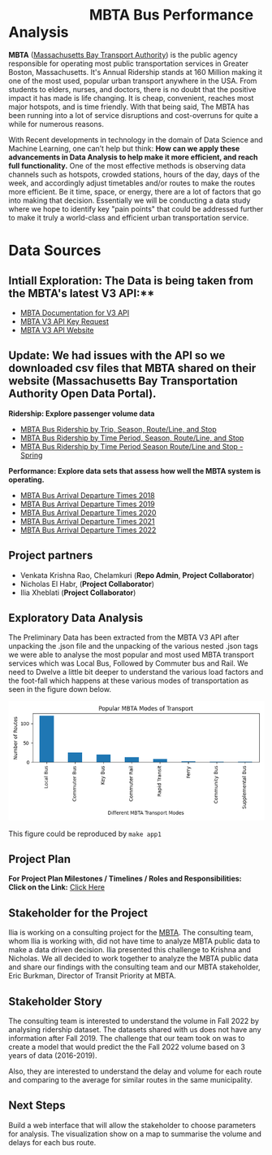 # &nbsp; &nbsp;&nbsp;&nbsp;&nbsp;&nbsp; &nbsp;&nbsp;&nbsp;&nbsp;&nbsp;&nbsp;&nbsp;&nbsp;&nbsp;&nbsp;&nbsp;&nbsp;&nbsp;&nbsp;&nbsp;&nbsp;MBTA Bus Performance Analysis

**MBTA** ([Massachusetts Bay Transport Authority](https://en.wikipedia.org/wiki/Massachusetts_Bay_Transportation_Authority)) is the public agency responsible for operating most public transportation services in Greater Boston, Massachusetts. It's Annual Ridership stands at 160 Million making it one of the most used, popular urban transport anywhere in the USA. From students to elders, nurses, and doctors, there is no doubt that the positive impact it has made is life changing. It is cheap, convenient, reaches most major hotspots, and is time friendly. With that being said, The MBTA has been running into a lot of service disruptions and cost-overruns for quite a while for numerous reasons.<br>

With Recent developments in technology in the domain of Data Science and Machine Learning, one can’t help but think: **How can we apply these advancements in Data Analysis to help make it more efficient, and reach full functionality.** One of the most effective methods is observing data channels such as hotspots, crowded stations, hours of the day, days of the week, and accordingly adjust timetables and/or routes to make the routes more efficient. Be it time, space, or energy, there are a lot of factors that go into making that decision. Essentially we will be conducting a data study where we hope to identify key "pain points" that could be addressed further to make it truly a world-class and efficient urban transportation service.<br>

# Data Sources

## Intiall Exploration: The Data is being taken from the MBTA's latest V3 API:**<br>

- [MBTA Documentation for V3 API](https://api-v3.mbta.com/docs/swagger/index.html)
- [MBTA V3 API Key Request](https://api-v3.mbta.com/portal)
- [MBTA V3 API Website](https://www.mbta.com/developers/v3-api)

## Update: We had issues with the API so we downloaded csv files that MBTA shared on their website (Massachusetts Bay Transportation Authority Open Data Portal).

**Ridership: Explore passenger volume data**

- [MBTA Bus Ridership by Trip, Season, Route/Line, and Stop](https://mbta-massdot.opendata.arcgis.com/datasets/MassDOT::mbta-bus-ridership-by-trip-season-route-line-and-stop/about) 
- [MBTA Bus Ridership by Time Period, Season, Route/Line, and Stop](https://mbta-massdot.opendata.arcgis.com/datasets/MassDOT::mbta-bus-ridership-by-time-period-season-route-line-and-stop/about)
- [MBTA Bus Ridership by Time Period Season Route/Line and Stop - Spring](https://mbta-massdot.opendata.arcgis.com/datasets/MassDOT::mbta-bus-ridership-by-time-period-season-route-line-and-stop-spring/about)

**Performance: Explore data sets that assess how well the MBTA system is operating.**

- [MBTA Bus Arrival Departure Times 2018](https://mbta-massdot.opendata.arcgis.com/datasets/mbta-bus-arrival-departure-times-2018/about)
- [MBTA Bus Arrival Departure Times 2019](https://mbta-massdot.opendata.arcgis.com/datasets/mbta-bus-arrival-departure-times-2019/about)
- [MBTA Bus Arrival Departure Times 2020](https://mbta-massdot.opendata.arcgis.com/datasets/mbta-bus-arrival-departure-times-2020/about)
- [MBTA Bus Arrival Departure Times 2021](https://mbta-massdot.opendata.arcgis.com/datasets/mbta-bus-arrival-departure-times-2021/about)
- [MBTA Bus Arrival Departure Times 2022](https://mbta-massdot.opendata.arcgis.com/datasets/mbta-bus-arrival-departure-times-2022/about)


## Project partners

- Venkata Krishna Rao, Chelamkuri (**Repo Admin**, **Project Collaborator**)
- Nicholas El Habr, (**Project Collaborator**)
- Ilia Xheblati (**Project Collaborator**)

## Exploratory Data Analysis

The Preliminary Data has been extracted from the MBTA V3 API after unpacking the .json file and the unpacking of the various nested .json tags we were able to analyse the 
most popular and most used MBTA transport services which was Local Bus, Followed by Commuter bus and Rail.
We need to Dwelve a little bit deeper to understand the various load factors and the foot-fall which happens at these various modes of transportation as seen in the figure down below. <br>

![Image Showing Popular MBTA Modes of Transportation Services](figures/mbta_modes_of_transport.png)

This figure could be reproduced by `make app1`

## Project Plan

**For Project Plan Milestones / Timelines / Roles and Responsibilities:** <br>
**Click on the Link:** [Click Here](plan.md)

## Stakeholder for the Project
Ilia is working on a consulting project for the [MBTA](https://www.linkedin.com/posts/be-edge_meet-the-team-massachusetts-bay-transportation-activity-6940316466185416704-K4YX?utm_source=linkedin_share&utm_medium=member_desktop_web). The consulting team, whom Ilia is working with, did not have time to analyze MBTA public data to make a data driven decision. Ilia presented this challenge to Krishna and Nicholas. We all decided to work together to analyze the MBTA public data and share our findings with the consulting team and our MBTA stakeholder, Eric Burkman, Director of Transit Priority at MBTA.

## Stakeholder Story
The consulting team is interested to understand the volume in Fall 2022 by analysing ridership dataset. The datasets shared with us does not have any information after Fall 2019. The challenge that our team took on was to create a model that would predict the the Fall 2022 volume based on 3 years of data (2016-2019).

Also, they are interested to understand the delay and volume for each route and comparing to the average for similar routes in the same municipality. 

## Next Steps
Build a web interface that will allow the stakeholder to choose parameters for analysis. The visualization show on a map to summarise the volume and delays for each bus route. 
